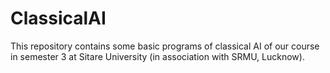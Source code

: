 # ClassicalAI
This repository contains some basic programs of classical AI of our course in semester 3 at Sitare University (in association with SRMU, Lucknow).
